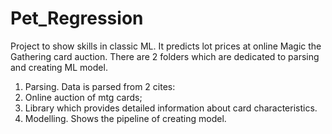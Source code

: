 # Pet_Regression
Project to show skills in classic ML. 
It predicts lot prices at online Magic the Gathering card auction.
There are 2 folders which are dedicated to parsing and creating ML model.
1. Parsing. Data is parsed from 2 cites:
  1. Online auction of mtg cards;
  2. Library which provides detailed information about card characteristics.
2. Modelling. Shows the pipeline of creating model.

